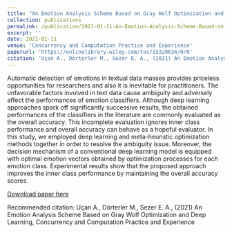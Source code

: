 ```yaml
---
title: "An Emotion Analysis Scheme Based on Gray Wolf Optimization and Deep Learning"
collection: publications
permalink: /publication/2021-01-11-An-Emotion-Analysis-Scheme-Based-on-Gray-Wolf-Optimization-and-Deep-Learning
excerpt: ''
date: 2021-01-11
venue: 'Concurrency and Computation Practice and Experience'
paperurl: 'https://onlinelibrary.wiley.com/toc/15320634/0/0'
citation: 'Uçan A., Dörterler M., Sezer E. A., (2021) An Emotion Analysis Scheme Based on Gray Wolf Optimization and Deep Learning, Concurrency and Computation Practice and Experience'
---
```

Automatic detection of emotions in textual data masses provides priceless opportunities for researchers and also it is inevitable for practitioners. The unfavorable factors involved in text data cause ambiguity and adversely affect the performances of emotion classifiers. Although deep learning approaches spark off significantly successive results, the obtained performances of the classifiers in the literature are commonly evaluated as the overall accuracy. This incomplete evaluation ignores inner class performance and overall accuracy can behave as a hopeful evaluator. In this study, we employed deep learning and meta-heuristic optimization methods together in order to resolve the ambiguity issue. Moreover, the decision mechanism of a conventional deep learning model is equipped with optimal emotion vectors obtained by optimization processes for each emotion class. Experimental results show that the proposed approach improves the inner class performance by maintaining the overall accuracy scores.

[Download paper here](https://onlinelibrary.wiley.com/toc/15320634/0/0)

Recommended citation: Uçan A., Dörterler M., Sezer E. A., (2021) An Emotion Analysis Scheme Based on Gray Wolf Optimization and Deep Learning, Concurrency and Computation Practice and Experience
